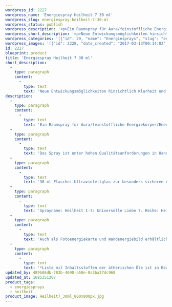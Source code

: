 ```yaml
---
wordpress_id: 2227
wordpress_name: 'Energiespray Heilheit 7 30 ml'
wordpress_slug: energiespray-heilheit-7-30-ml
wordpress_status: publish
wordpress_description: '<p>Ein Raumspray für Aura/feinstoffliche Energiekörper/Energiefelder. Aktivierbares feinstoffliches Schwingungsfeld: Heilheit - Universelle Liebe - ''Lichtwesen'' sein: "Lichtwesen" ist eine Metapher für eine neue Möglichkeit der menschlichen Entwicklung. "Neuer Mensch", "Mensch im Neuen Bewusstsein", "Seins-Zustand" und ähnliche Namen versuchen zu beschreiben, dass wir Menschen seit 2011/12 eine neue Möglichkeit innerer Klarheit und Kreierungsfähigkeit besitzen. Das Schwingungsfeld des Sprays Heilheit 7 enthält Impulse, um diese aktuellen Möglichkeiten optimal individuell zu nutzen. Wie jedes andere Spray aus der Reihe ''Heilheit I'' repräsentiert auch dieses die stimmige Erfahrung, eingebunden zu sein in das, was wir "universelle Liebe" nennen. Sie repräsentieren besonders "reine" und "komplexe Felder der Elveden® Schwingungsfelder. Ein Zustand innerer Heilheit, der sich ausbreiten kann im eigenen System.</p><p>Das Spray ist unter hohen Qualitätsanforderungen in Handarbeit in Deutschland hergestellt aus mehrfach gereinigtem und energetisiertem Wasser (76%, konserviert mit 96%igem Weingeist (24%). Abgestimmt auf die Energie ist die Komposition von naturreinen ätherischen Ölen*.</p><p>30 ml Flasche: Ultraviolettglas zur besonders sicheren Aufbewahrung mit hochwertigem, goldfarbenen Metallpumpzerstäuber mit Schutzkappe (Steigrohr: Kunststoff). Etikett: wasserfest, leicht energetisiert mit dem Informationsfeld des Airsprays. Erhältlich auch als 100 ml-Sprühflasche (52 €).</p><p>Sprayname: Heilheit I-7: Universelle Liebe 7. Reihe: Heilheit</p><p>Auch als Fotoenergiekarte und Wandenergiebild erhältlich</p><p><a href="https://my.feenbaum.de/anwendung-energiesprays/">Anwendungshinweise</a></p><p>*Liste mit Inhaltsstoffen der ätherischen Öle ist in Bearbeitung. Bis zur Veröffentlichung erhalten Sie diese Liste gerne als <a href="https://my.feenbaum.de/produkt/energiespray-gardenientyp-30-ml/info@elvedenverlag.de">Email</a>. Wir danken Ihnen für diesen Zwischenschritt</p>'
wordpress_short_description: '<p>Neue Entwickungsmöglichkeiten hinsichtlich Klarheit und Schöpfertum für sich umsetzen</p>'
wordpress_categories: '[{"id": 29, "name": "Energiesprays", "slug": "energiesprays"}, {"id": 97, "name": "Heilheit", "slug": "heilheit"}]'
wordpress_images: '[{"id": 2228, "date_created": "2017-03-13T00:14:02", "date_created_gmt": "2017-03-12T22:14:02", "date_modified": "2017-03-13T00:14:02", "date_modified_gmt": "2017-03-12T22:14:02", "src": "https://my.feenbaum.de/wp-content/uploads/2017/03/Heilheit7_30ml_800x800px.jpg", "name": "Heilheit7_30ml_800x800px", "alt": ""}]'
id: 2227
blueprint: product
title: 'Energiespray Heilheit 7 30 ml'
short_description:
  -
    type: paragraph
    content:
      -
        type: text
        text: 'Neue Entwickungsmöglichkeiten hinsichtlich Klarheit und Schöpfertum für sich umsetzen'
description:
  -
    type: paragraph
    content:
      -
        type: text
        text: 'Ein Raumspray für Aura/feinstoffliche Energiekörper/Energiefelder. Aktivierbares feinstoffliches Schwingungsfeld: Heilheit - Universelle Liebe - ''Lichtwesen'' sein: "Lichtwesen" ist eine Metapher für eine neue Möglichkeit der menschlichen Entwicklung. "Neuer Mensch", "Mensch im Neuen Bewusstsein", "Seins-Zustand" und ähnliche Namen versuchen zu beschreiben, dass wir Menschen seit 2011/12 eine neue Möglichkeit innerer Klarheit und Kreierungsfähigkeit besitzen. Das Schwingungsfeld des Sprays Heilheit 7 enthält Impulse, um diese aktuellen Möglichkeiten optimal individuell zu nutzen. Wie jedes andere Spray aus der Reihe ''Heilheit I'' repräsentiert auch dieses die stimmige Erfahrung, eingebunden zu sein in das, was wir "universelle Liebe" nennen. Sie repräsentieren besonders "reine" und "komplexe Felder der Elveden® Schwingungsfelder. Ein Zustand innerer Heilheit, der sich ausbreiten kann im eigenen System.'
  -
    type: paragraph
    content:
      -
        type: text
        text: 'Das Spray ist unter hohen Qualitätsanforderungen in Handarbeit in Deutschland hergestellt aus mehrfach gereinigtem und energetisiertem Wasser (76%, konserviert mit 96%igem Weingeist (24%). Abgestimmt auf die Energie ist die Komposition von naturreinen ätherischen Ölen*.'
  -
    type: paragraph
    content:
      -
        type: text
        text: '30 ml Flasche: Ultraviolettglas zur besonders sicheren Aufbewahrung mit hochwertigem, goldfarbenen Metallpumpzerstäuber mit Schutzkappe (Steigrohr: Kunststoff). Etikett: wasserfest, leicht energetisiert mit dem Informationsfeld des Airsprays. Erhältlich auch als 100 ml-Sprühflasche (52 €).'
  -
    type: paragraph
    content:
      -
        type: text
        text: 'Sprayname: Heilheit I-7: Universelle Liebe 7. Reihe: Heilheit'
  -
    type: paragraph
    content:
      -
        type: text
        text: 'Auch als Fotoenergiekarte und Wandenergiebild erhältlich'
  -
    type: paragraph
    content:
      -
        type: text
        text: '*Liste mit Inhaltsstoffen der ätherischen Öle ist in Bearbeitung. Bis zur Veröffentlichung erhalten Sie diese Liste gerne als Email. Wir danken Ihnen für diesen Zwischenschritt'
updated_by: 489b06db-283b-4690-a50e-8a3ba37dc968
updated_at: 1685351307
product_tags:
  - energiesprays
  - heilheit
product_image: Heilheit7_30ml_800x800px.jpg
---
```

